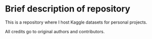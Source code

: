 # Brief description of repository

This is a repository where I host Kaggle datasets for personal projects.

All credits go to original authors and contributors.